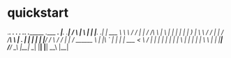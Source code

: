 # quickstart
.____________.    ___.        .__     __. .____________. .________    .___      ___.
|____.  .____|   /    \      |   \   |  | |____.  .____| |   ___   \   \  \    /  /
     |  |       /  /\  \     |    \  |  |      |  |      |  |    )  |   \  \  /  / 
     |  |      /  /__\  \    |  .   \|  |      |  |      |  |___/   /    \  \/  /
     |  |     /  ______  \   |  |\   `  |      |  |      |   ___  <       \    /
     |  |    |  |      |  |  |  |  \    |      |  |      |  |   \  \       |  |
     |__|    /__/      \__\  |__|    \__|      |__|      |__|    \__\      |__| 
